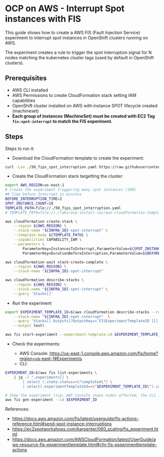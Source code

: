 # OCP on AWS - Interrupt Spot instances with FIS

This guide shows how to create a AWS FIS (Fault Injection Service) experiment to interrupt spot instances in OpenShift clusters running on AWS.

The experiment creates a rule to trigger the spot interruption signal for N nodes matching
the kubernetes cluster tags (used by default in OpenShift clusters).

## Prerequisites

- AWS CLI installed
- AWS Permissions to create CloudFormation stack setting IAM capabilities
- OpenShift cluster installed on AWS with instance SPOT lifecycle created (machineset)
- **Each group of instances (MachineSet) must be created with EC2 Tag `fis:spot-interrupt` to match the FIS experiment.**

## Steps

Steps to run it:

- Download the CloudFormation template to create the experiment:

```sh
curl -Lso ./50_fips_spot_interruption.yaml https://raw.githubusercontent.com/mtulio/mtulio.labs/master/labs/ocp-install-iac/aws-cloudformation-templates/50_fips_spot_interruption.yaml
```

- Create the CloudFormation stack targetting the cluster:

```sh
export AWS_REGION=us-east-1
# Create the experiment triggering many spot instances (100)
## Time before Interrupt in minutes
BEFORE_INTERRUPTION_TIME=2
SPOT_INSTANCE_COUNT=10
TEMPLATE_PATH=file://./50_fips_spot_interruption.yaml
# TEMPLATE_PATH=file://./labs/ocp-install-iac/aws-cloudformation-templates/50_fips_spot_interruption.yaml

aws cloudformation create-stack \
    --region ${AWS_REGION} \
    --stack-name "${INFRA_ID}-spot-interrupt" \
    --template-body ${TEMPLATE_PATH} \
    --capabilities CAPABILITY_IAM \
    --parameters \
        ParameterKey=InstancesToInterrupt,ParameterValue=${SPOT_INSTANCE_COUNT} \
        ParameterKey=DurationBeforeInterruption,ParameterValue=${BEFORE_INTERRUPTION_TIME}

aws cloudformation wait stack-create-complete \
    --region ${AWS_REGION} \
    --stack-name "${INFRA_ID}-spot-interrupt"

aws cloudformation describe-stacks \
    --region ${AWS_REGION} \
    --stack-name "${INFRA_ID}-spot-interrupt" \
    --query 'Stacks[]'
```

- Run the experiment

```sh
export EXPERIMENT_TEMPLATE_ID=$(aws cloudformation describe-stacks --region ${AWS_REGION} \
    --stack-name "${INFRA_ID}-spot-interrupt"  \
    --query 'Stacks[].Outputs[?OutputKey==`FISExperimentTemplateID`][].OutputValue' \
    --output text)

aws fis start-experiment --experiment-template-id $EXPERIMENT_TEMPLATE_ID
```

- Check the experiments:

    - AWS Console: https://us-east-1.console.aws.amazon.com/fis/home?region=us-east-1#Experiments
    - CLI:

```sh
EXPERIMENT_ID=$(aws fis list-experiments \
    | jq -r ".experiments[] \
        | select (.state.status==\"completed\") \
        | select(.experimentTemplateId==\"$EXPERIMENT_TEMPLATE_ID\").id")

# Show the experiment (tip: AWS Console shows nodes affected, the CLI is not returning it.)
aws fis get-experiment --id $EXPERIMENT_ID
```

References:

- https://docs.aws.amazon.com/fis/latest/userguide/fis-actions-reference.html#send-spot-instance-interruptions
- https://ec2spotworkshops.com/karpenter/060_scaling/fis_experiment.html
- https://docs.aws.amazon.com/AWSCloudFormation/latest/UserGuide/aws-resource-fis-experimenttemplate.html#cfn-fis-experimenttemplate-actions